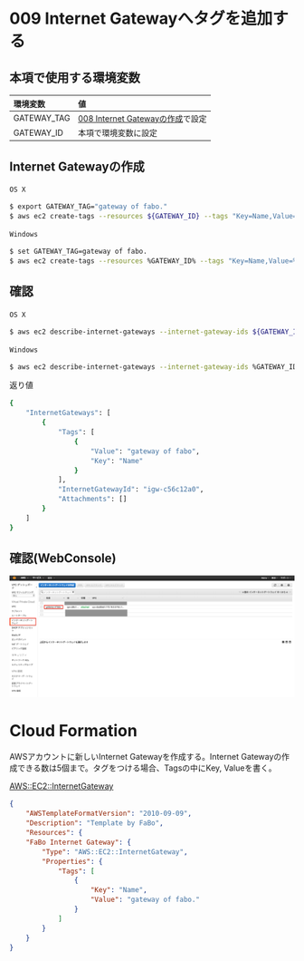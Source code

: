 # 009 Internet Gatewayへタグを追加する

## 本項で使用する環境変数

|環境変数|値|
|:--|:--|
|GATEWAY_TAG|[008 Internet Gatewayの作成](vpc/008_create_gateway.md)で設定|
|GATEWAY_ID|本項で環境変数に設定|

## Internet Gatewayの作成

`OS X`

```bash
$ export GATEWAY_TAG="gateway of fabo."
$ aws ec2 create-tags --resources ${GATEWAY_ID} --tags "Key=Name,Value=${GATEWAY_TAG}"
```

`Windows`

```bash
$ set GATEWAY_TAG=gateway of fabo.
$ aws ec2 create-tags --resources %GATEWAY_ID% --tags "Key=Name,Value=%GATEWAY_TAG%"
```

## 確認
`OS X`

```bash
$ aws ec2 describe-internet-gateways --internet-gateway-ids ${GATEWAY_ID}
```
`Windows`

```bash
$ aws ec2 describe-internet-gateways --internet-gateway-ids %GATEWAY_ID%
```

返り値

```bash
{
    "InternetGateways": [
        {
            "Tags": [
                {
                    "Value": "gateway of fabo", 
                    "Key": "Name"
                }
            ], 
            "InternetGatewayId": "igw-c56c12a0", 
            "Attachments": []
        }
    ]
}
```

## 確認(WebConsole)

![](/img/vpc/gateway_tag001.png)


# Cloud Formation

AWSアカウントに新しいInternet Gatewayを作成する。Internet Gatewayの作成できる数は5個まで。タグをつける場合、Tagsの中にKey, Valueを書く。

[AWS::EC2::InternetGateway](http://docs.aws.amazon.com/ja_jp/AWSCloudFormation/latest/UserGuide/aws-resource-ec2-internet-gateway.html)

```json
{
    "AWSTemplateFormatVersion": "2010-09-09",
    "Description": "Template by FaBo",
    "Resources": {
    "FaBo Internet Gateway": {
        "Type": "AWS::EC2::InternetGateway",
        "Properties": {
            "Tags": [
                {
                    "Key": "Name",
                    "Value": "gateway of fabo."
                }
            ]
        }
    }
}
```
